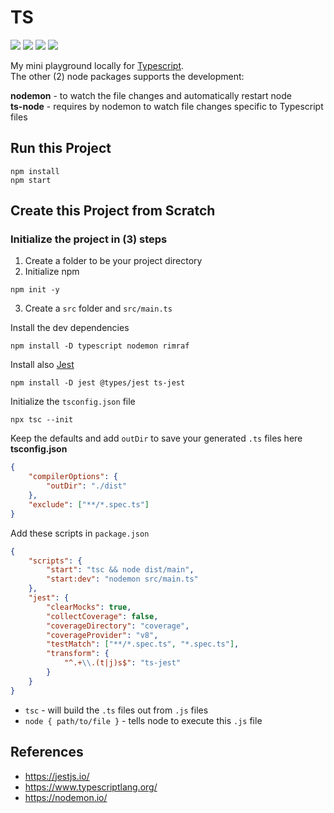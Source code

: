 # TS

<p>
    <img src="https://img.shields.io/badge/typescript-4.5.4-blue"/>
    <img src="https://img.shields.io/badge/nodemon-2.0.15-green"/>
    <img src="https://img.shields.io/badge/ts--node-10.4.0-red"/>
    <img src="https://img.shields.io/badge/jest-27.0.6-red"/>
</p>

My mini playground locally for [Typescript](https://www.typescriptlang.org/).<br>
The other (2) node packages supports the development:<br>

**nodemon** - to watch the file changes and automatically restart node<br>
**ts-node** - requires by nodemon to watch file changes specific to Typescript files

## Run this Project

```
npm install
npm start
```

## Create this Project from Scratch

### Initialize the project in (3) steps

1. Create a folder to be your project directory
2. Initialize npm

```
npm init -y
```

3. Create a `src` folder and `src/main.ts`<br>

Install the dev dependencies

```
npm install -D typescript nodemon rimraf
```

Install also [Jest](https://jestjs.io/)

```
npm install -D jest @types/jest ts-jest
```

Initialize the `tsconfig.json` file

```
npx tsc --init
```

Keep the defaults and add `outDir` to save your generated `.ts` files here
**tsconfig.json**

```json
{
    "compilerOptions": {
        "outDir": "./dist"
    },
    "exclude": ["**/*.spec.ts"]
}
```

Add these scripts in `package.json`

```json
{
    "scripts": {
        "start": "tsc && node dist/main",
        "start:dev": "nodemon src/main.ts"
    },
    "jest": {
        "clearMocks": true,
        "collectCoverage": false,
        "coverageDirectory": "coverage",
        "coverageProvider": "v8",
        "testMatch": ["**/*.spec.ts", "*.spec.ts"],
        "transform": {
            "^.+\\.(t|j)s$": "ts-jest"
        }
    }
}
```

-   `tsc` - will build the `.ts` files out from `.js` files<br>
-   `node { path/to/file }` - tells node to execute this `.js` file<br>

## References

-   https://jestjs.io/
-   https://www.typescriptlang.org/
-   https://nodemon.io/
